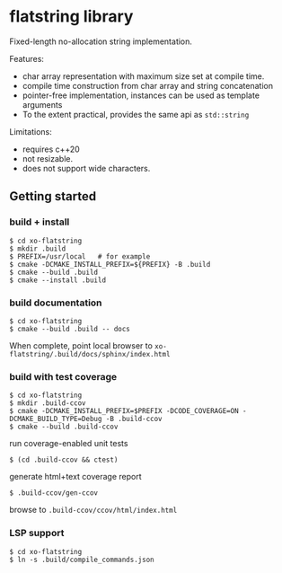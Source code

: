 # flatstring library

Fixed-length no-allocation string implementation.

Features:
- char array representation with maximum size set at compile time.
- compile time construction from char array and string concatenation
- pointer-free implementation, instances can be used as template arguments
- To the extent practical, provides the same api as `std::string`

Limitations:
- requires c++20
- not resizable.
- does not support wide characters.

## Getting started

### build + install
```
$ cd xo-flatstring
$ mkdir .build
$ PREFIX=/usr/local   # for example
$ cmake -DCMAKE_INSTALL_PREFIX=${PREFIX} -B .build
$ cmake --build .build
$ cmake --install .build
```

### build documentation
```
$ cd xo-flatstring
$ cmake --build .build -- docs
```
When complete, point local browser to `xo-flatstring/.build/docs/sphinx/index.html`

### build with test coverage
```
$ cd xo-flatstring
$ mkdir .build-ccov
$ cmake -DCMAKE_INSTALL_PREFIX=$PREFIX -DCODE_COVERAGE=ON -DCMAKE_BUILD_TYPE=Debug -B .build-ccov
$ cmake --build .build-ccov
```

run coverage-enabled unit tests
```
$ (cd .build-ccov && ctest)
```

generate html+text coverage report
```
$ .build-ccov/gen-ccov
```

browse to `.build-ccov/ccov/html/index.html`

### LSP support
```
$ cd xo-flatstring
$ ln -s .build/compile_commands.json
```
